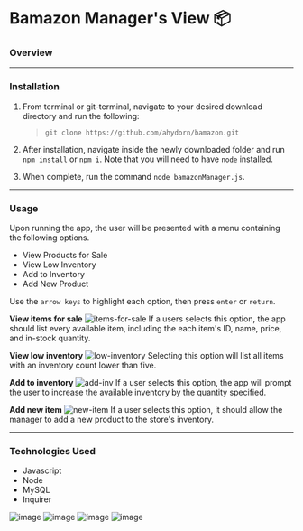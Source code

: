 # Bamazon Manager's View 📦

### **Overview**

---

### **Installation**

1. From terminal or git-terminal, navigate to your desired download directory and run the following:

    >`git clone https://github.com/ahydorn/bamazon.git`

2. After installation, navigate inside the newly downloaded folder and run `npm install` or `npm i`. Note that you will need to have `node` installed.

3. When complete, run the command `node bamazonManager.js`.

---

### **Usage**

Upon running the app, the user will be presented with a menu containing the following options. 

  * View Products for Sale
  * View Low Inventory
  * Add to Inventory
  * Add New Product

Use the `arrow keys` to highlight each option, then press `enter` or `return`.

**View items for sale**
![items-for-sale](/images/assets/items-for-sale.png)
If a users selects this option, the app should list every available item, including the each item's ID, name, price, and in-stock quantity.

**View low inventory**
![low-inventory](/images/assets/low-inv.png)
Selecting this option will list all items with an inventory count lower than five.

**Add to inventory**
![add-inv](/images/assets/add-inv.png)
If a user selects this option, the app will prompt the user to increase the available inventory by the quantity specified.

**Add new item**
![new-item](/images/assets/new-item.png)
If a user selects this option, it should allow the manager to add a new product to the store's inventory.

---

### Technologies Used

* Javascript
* Node
* MySQL
* Inquirer

![image](https://user-images.githubusercontent.com/40612623/61552233-1af36900-aa0c-11e9-9472-1d1a03ea1b61.png)
![image](https://user-images.githubusercontent.com/40612623/61552247-25adfe00-aa0c-11e9-8d94-295f5122a002.png)
![image](https://user-images.githubusercontent.com/40612623/61552255-2a72b200-aa0c-11e9-878b-253f54059262.png)
![image](https://user-images.githubusercontent.com/40612623/61552264-2f376600-aa0c-11e9-8055-f88bd31c65aa.png)

